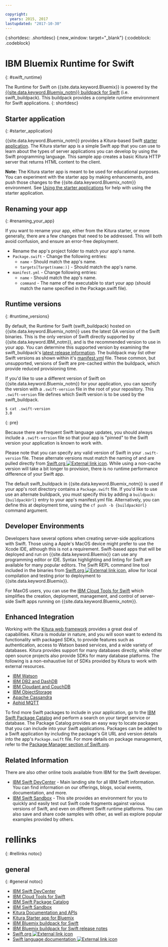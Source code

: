 ```yaml
---

copyright:
  years: 2015, 2017
lastupdated: "2017-10-30"
---
```


{:shortdesc: .shortdesc}
{:new_window: target="_blank"}
{:codeblock: .codeblock}

# IBM Bluemix Runtime for Swift
{: #swift_runtime}

The Runtime for Swift on {{site.data.keyword.Bluemix}} is powered by the [{{site.data.keyword.Bluemix_notm}} buildpack for Swift](https://github.com/IBM-Swift/swift-buildpack) (i.e. swift_buildpack).
This buildpack provides a complete runtime environment for Swift applications.
{: shortdesc}

## Starter application
{: #starter_application}

{{site.data.keyword.Bluemix_notm}} provides a Kitura-based Swift [starter application](https://github.com/IBM-Bluemix/Kitura-Starter). The Kitura starter app is a simple Swift app that you can use to learn about the types of server applications you can develop by using the Swift programming language. This sample app creates a basic Kitura HTTP server that returns HTML content to the client.

**Note:** The Kitura starter app is meant to be used for educational purposes. You can experiment with the starter app by making enhancements, and push those changes to the {{site.data.keyword.Bluemix_notm}} environment. See [Using the starter applications](../../cfapps/starter_app_usage.html) for help with using the starter application.

## Renaming your app
{: #renaming_your_app}

If you want to rename your app, either from the Kitura starter, or more generally, there are a few changes that need to be addressed. This will both avoid confusion, and ensure an error-free deployment.

- Rename the app's project folder to match your app's name.
- `Package.swift` - Change the following entries:
    - `name` - Should match the app's name.
    - `targets[Target(name:)]` - Should match the app's name.
- `manifest.yml` - Change following entries:
    - `name` - Should match the app's name.
    - `command` - The name of the executable to start your app (should match the name specified in the Package.swift file).

## Runtime versions
{: #runtime_versions}

By default, the Runtime for Swift (swift_buildpack) hosted on {{site.data.keyword.Bluemix_notm}} uses the latest GA version of the Swift binaries. This is the only version of Swift directly supported by {{site.data.keyword.IBM_notm}}, and is the recommended version to use in your app. You can determine this supported version by examining the swift_buildpack's [latest release information](https://github.com/IBM-Swift/swift-buildpack/releases). The buildpack may list other Swift versions as shown within it's [manifest.yml](https://github.com/IBM-Swift/swift-buildpack/blob/master/manifest.yml) file. These common, but unsupported, versions of Swift are pre-cached within the buildpack, which provide reduced provisioning time.

If you'd like to use a different version of Swift on {{site.data.keyword.Bluemix_notm}} for your application, you can specify the version with a `.swift-version` file in the root of your repository. This `.swift-version` file defines which Swift version is to be used by the swift_buildpack.

```
$ cat .swift-version
3.0
```
{: pre}

Because there are frequent Swift language updates, you should always include a `.swift-version` file so that your app is "pinned" to the Swift version your application is known to work with.

Please note that you can specify any valid version of Swift in your `.swift-version` file. These alternate versions must match the naming of and are pulled directly from [Swift.org ![External link icon](../../icons/launch-glyph.svg "External link icon")](https://swift.org/download/). While using a non-cache version will take a bit longer to provision, there is no runtime performance difference of your Swift app.

The default swift_buildpack in {{site.data.keyword.Bluemix_notm}} is used if your app's root directory contains a `Package.swift` file.  If you'd like to use use an alternate buildpack, you must specify this by adding a `buildpack: {buildpackUrl}` entry to your app's manifest.yml file. Alternatively, you can define this at deployment time, using the `cf push -b {buildpackUrl}` command argument.


## Developer Environments

Developers have several options when creating server-side applications with Swift. Those using a Apple's MacOS device might prefer to use the Xcode IDE, although this is not a requirement.  Swift-based apps that will be deployed and run on {{site.data.keyword.Bluemix}} can use any programming editor or IDE.  Syntax highlighting and linting for Swift are available for many popular editors. The Swift REPL command line tool included in the binaries from [Swift.org ![External link icon](../../icons/launch-glyph.svg "External link icon")](https://swift.org/), allow for local compilation and testing prior to deployment to {{site.data.keyword.Bluemix}}.

For MaxOS users, you can use the [IBM Cloud Tools for Swift](http://cloudtools.bluemix.net/) which simplifies the creation, deployment, management, and control of server-side Swift apps running on {{site.data.keyword.Bluemix_notm}}.  


## Enhanced Integration

Working with the [Kitura web framework](http://ibm-swift.github.io/Kitura/) provides a great deal of capabilities. Kitura is modular in nature, and you will soon want to extend its functionality with packaged SDKs, to provide features such as authentication, access to Watson based services, and a wide variety of databases.  Kitura provides support for many databases directly, while other open source projects also provide SDKs for many database platforms. The following is a non-exhaustive list of SDKs provided by Kitura to work with external resources.

- [IBM Watson](https://swiftpkgs.ng.bluemix.net/package/IBM-Swift/swift-watson-sdk)
- [IBM DB2 and DashDB](https://swiftpkgs.ng.bluemix.net/package/IBM-DTeam/swift-for-db2)
- [IBM Cloudant and CouchDB](https://swiftpkgs.ng.bluemix.net/package/cloudant/swift-cloudant)
- [IBM ObjectStorage](https://swiftpkgs.ng.bluemix.net/package/ibm-bluemix-mobile-services/bluemix-objectstorage-serversdk-swift)
- [Apache Cassandra](https://swiftpkgs.ng.bluemix.net/package/IBM-Swift/Kassandra)
- [Aphid MQTT](https://swiftpkgs.ng.bluemix.net/package/IBM-Swift/Aphid)

To find more Swift packages to include in your application, go to the [IBM Swift Package Catalog](https://swiftpkgs.ng.bluemix.net/) and perform a search on your target service or database. The Package Catalog provides an easy way to locate packages that you can include into your Swift applications. Packages can be added to a Swift application by including the package's Git URL and version details into the app's `Package.swift` file. For more details on package management, refer to the [Package Manager section of Swift.org](https://swift.org/package-manager/).


## Related Information

There are also other online tools available from IBM for the Swift developer.
- [IBM Swift DevCenter](https://developer.ibm.com/swift/) - Main landing site for all IBM Swift information. You can find information on our offerings, blogs, social events, documentation, and more.
- [IBM Swift Sandbox](https://swiftlang.ng.bluemix.net/) - This site provides an environment for you to quickly and easily test out Swift code fragments against various versions of Swift, and even on different Swift runtime platforms. You can also save and share code samples with other, as well as explore popular examples provided by others.


# rellinks
{: #rellinks notoc}
## general
{: #general notoc}
* [IBM Swift DevCenter](https://developer.ibm.com/swift/)
* [IBM Cloud Tools for Swift](http://cloudtools.bluemix.net/)
* [IBM Swift Package Catalog](https://swiftpkgs.ng.bluemix.net/)
* [IBM Swift Sandbox](https://swiftlang.ng.bluemix.net/)
* [Kitura Documentation and APIs](http://ibm-swift.github.io/Kitura/)
* [Kitura Starter app for Bluemix](https://github.com/IBM-Bluemix/Kitura-Starter)
* [IBM Bluemix buildpack for Swift](https://github.com/IBM-Swift/swift-buildpack)
* [IBM Bluemix buildpack for Swift release notes](https://github.com/IBM-Swift/swift-buildpack/releases)
* [Swift.org ![External link icon](../../icons/launch-glyph.svg "External link icon")](https://swift.org/)
* [Swift language documentation ![External link icon](../../icons/launch-glyph.svg "External link icon")](https://swift.org/documentation)
